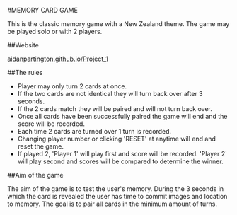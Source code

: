 #MEMORY CARD GAME

This is the classic memory game with a New Zealand theme.
The game may be played solo or with 2 players.

##Website

[aidanpartington.github.io/Project_1](http://aidanpartington.github.io/Project_1/)


##The rules

* Player may only turn 2 cards at once.
* If the two cards are not identical they will turn back over after 3 seconds.
* If the 2 cards match they will be paired and will not turn back over.
* Once all cards have been successfully paired the game will end and the score will be recorded.
* Each time 2 cards are turned over 1 turn is recorded.
* Changing player number or clicking 'RESET' at anytime will end and reset the game.
* If played 2, 'Player 1' will play first and score will be recorded. 'Player 2' will play second and scores will be compared to determine the winner.

##Aim of the game

The aim of the game is to test the user's memory. During the 3 seconds in which the card is revealed the user has time to commit images and location to memory. The goal is to pair all cards in the minimum amount of turns.